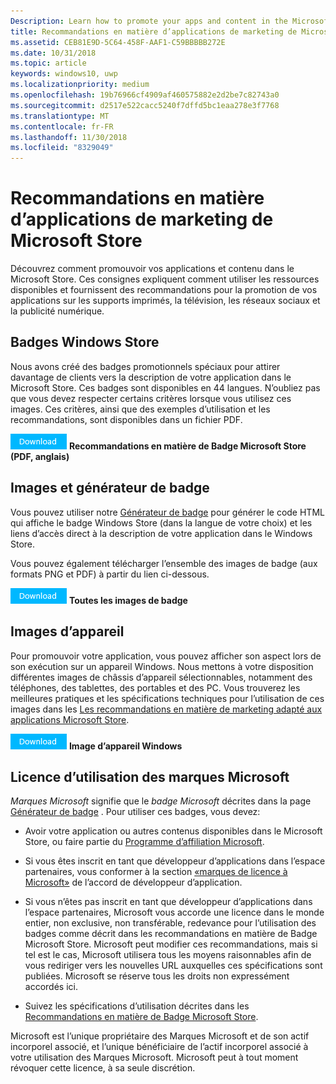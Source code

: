 ```yaml
---
Description: Learn how to promote your apps and content in the Microsoft Store. These guidelines cover how to use the assets that are available to you, along with recommendations for promoting your apps in print, TV, social media and digital advertising.
title: Recommandations en matière d’applications de marketing de Microsoft Store
ms.assetid: CEB81E9D-5C64-458F-AAF1-C59BBBBB272E
ms.date: 10/31/2018
ms.topic: article
keywords: windows10, uwp
ms.localizationpriority: medium
ms.openlocfilehash: 19b76966cf4909af460575882e2d2be7c82743a0
ms.sourcegitcommit: d2517e522cacc5240f7dffd5bc1eaa278e3f7768
ms.translationtype: MT
ms.contentlocale: fr-FR
ms.lasthandoff: 11/30/2018
ms.locfileid: "8329049"
---
```

# <a name="microsoft-store-marketing-guidelines-for-apps"></a>Recommandations en matière d’applications de marketing de Microsoft Store

Découvrez comment promouvoir vos applications et contenu dans le Microsoft Store. Ces consignes expliquent comment utiliser les ressources disponibles et fournissent des recommandations pour la promotion de vos applications sur les supports imprimés, la télévision, les réseaux sociaux et la publicité numérique.

## <a name="store-badges"></a>Badges Windows Store

Nous avons créé des badges promotionnels spéciaux pour attirer davantage de clients vers la description de votre application dans le Microsoft Store. Ces badges sont disponibles en 44 langues. N’oubliez pas que vous devez respecter certains critères lorsque vous utilisez ces images. Ces critères, ainsi que des exemples d’utilisation et les recommandations, sont disponibles dans un fichier PDF.

[ ![Bouton Télécharger](images/downloadbutton.png)](http://go.microsoft.com/fwlink/p/?LinkId=529769) **Recommandations en matière de Badge Microsoft Store (PDF, anglais)**


## <a name="badge-generator-and-images"></a>Images et générateur de badge

Vous pouvez utiliser notre [Générateur de badge](http://go.microsoft.com/fwlink/p/?LinkID=534236) pour générer le code HTML qui affiche le badge Windows Store (dans la langue de votre choix) et les liens d’accès direct à la description de votre application dans le Windows Store.

Vous pouvez également télécharger l’ensemble des images de badge (aux formats PNG et PDF) à partir du lien ci-dessous.

[![Bouton Télécharger](images/downloadbutton.png)](http://go.microsoft.com/fwlink/p/?LinkId=529771) **Toutes les images de badge**


## <a name="device-images"></a>Images d’appareil

Pour promouvoir votre application, vous pouvez afficher son aspect lors de son exécution sur un appareil Windows. Nous mettons à votre disposition différentes images de châssis d’appareil sélectionnables, notamment des téléphones, des tablettes, des portables et des PC. Vous trouverez les meilleures pratiques et les spécifications techniques pour l’utilisation de ces images dans les [Les recommandations en matière de marketing adapté aux applications Microsoft Store](http://go.microsoft.com/fwlink/p/?LinkId=529769).

[ ![Bouton Télécharger](images/downloadbutton.png)](https://go.microsoft.com/fwlink/p/?LinkId=533057) **Image d’appareil Windows**

## <a name="license-to-microsoft-marks"></a>Licence d’utilisation des marques Microsoft

*Marques Microsoft* signifie que le *badge Microsoft* décrites dans la page [Générateur de badge](http://go.microsoft.com/fwlink/p/?LinkID=534236) . Pour utiliser ces badges, vous devez:

-   Avoir votre application ou autres contenus disponibles dans le Microsoft Store, ou faire partie du [Programme d’affiliation Microsoft](http://go.microsoft.com/fwlink/p/?LinkId=624463).

-   Si vous êtes inscrit en tant que développeur d’applications dans l’espace partenaires, vous conformer à la section [«marques de licence à Microsoft»](https://docs.microsoft.com/legal/windows/agreements/app-developer-agreement#license_to_mark) de l’accord de développeur d’application.

-   Si vous n’êtes pas inscrit en tant que développeur d’applications dans l’espace partenaires, Microsoft vous accorde une licence dans le monde entier, non exclusive, non transférable, redevance pour l’utilisation des badges comme décrit dans les recommandations en matière de Badge Microsoft Store. Microsoft peut modifier ces recommandations, mais si tel est le cas, Microsoft utilisera tous les moyens raisonnables afin de vous rediriger vers les nouvelles URL auxquelles ces spécifications sont publiées. Microsoft se réserve tous les droits non expressément accordés ici.

-   Suivez les spécifications d’utilisation décrites dans les [Recommandations en matière de Badge Microsoft Store](http://go.microsoft.com/fwlink/p/?LinkId=529769).

Microsoft est l’unique propriétaire des Marques Microsoft et de son actif incorporel associé, et l’unique bénéficiaire de l’actif incorporel associé à votre utilisation des Marques Microsoft. Microsoft peut à tout moment révoquer cette licence, à sa seule discrétion.

 

 




